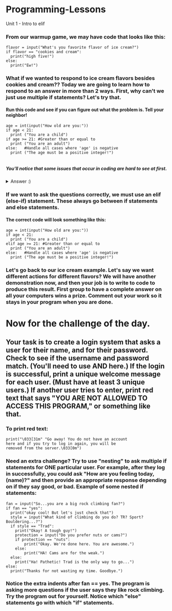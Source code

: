 # Programming-Lessons
Unit 1 - Intro to elif

### From our warmup game, we may have code that looks like this: 
```
flavor = input("What's you favorite flavor of ice cream?")
if flavor == "cookies and cream":
  print("high five!")
else:
  print("Ew!")
```

### What if we wanted to respond to ice cream flavors besides cookies and cream?? Today we are going to learn how to respond to an answer in more than 2 ways. First, why can't we just use multiple if statements? Let's try that. 

#### Run this code and see if you can figure out what the problem is. Tell your neighbor! 
```
age = int(input("How old are you:"))
if age < 21:
  print ("You are a child")
if age >= 21: #Greater than or equal to
  print ("You are an adult")
else:   #Handle all cases where 'age' is negative 
  print ("The age must be a positive integer!")
  
```
##### You'll notice that some issues that occur in coding are hard to see at first. 

<details>
<summary>Answer :) </summary>
<br>
  Try plugging in a number less than 21. You'll notice that the program responds with 2 sentences! That is because it runs both if statements separately.  
  
</details>

### If we want to ask the questions correctly, we must use an elif (else-if) statement. These always go between if statements and else statements. 

#### The correct code will look something like this: 

```
age = int(input("How old are you:"))
if age < 21:
  print ("You are a child")
elif age >= 21: #Greater than or equal to
  print ("You are an adult")
else:   #Handle all cases where 'age' is negative 
  print ("The age must be a positive integer!")
```


### Let's go back to our ice cream example. Let's say we want different actions for different flavors? We will have another demonstration now, and then your job is to write to code to produce this result. First group to have a complete answer on all your computers wins a prize. Comment out your work so it stays in your program when you are done. 

# Now for the challenge of the day. 
## Your task is to create a login system that asks a user for their name, and for their password. Check to see if the username and password match. (You'll need to use AND here.) If the login is successful, print a unique welcome message for each user. (Must have at least 3 unique users.) If another user tries to enter, print red text that says "YOU ARE NOT ALLOWED TO ACCESS THIS PROGRAM," or something like that. 

### To print red text: ###

```
print("\033[31m" "Go away! You do not have an account
here and if you try to log in again, you will be
removed from the server.\033[0m")
```
### Need an extra challenge? Try to use "nesting" to ask multiple if statements for ONE particular user. For example, after they log in successfully, you could ask "How are you feeling today,(name)?" and then provide an appropriate response depending on if they say good, or bad. Example of some nested if statements: 
```
fan = input("So...you are a big rock climbing fan?")
if fan == "yes":
  print("okay cool! But let's just check that")
  style = input("What kind of climbing do you do? TR? Sport? Bouldering...?")
  if style == "Trad":
    print("Okay! A tough guy!")
    protection = input("Do you prefer nuts or cams?")
    if protection == "nuts":
        print("Okay. We're done here. You are awesome.")
    else:
        print("HA! Cams are for the weak.")
  else:
    print("Ha! Pathetic! Trad is the only way to go...")
else:
  print("Thanks for not wasting my time. Goodbye.")
```
### Notice the extra indents after fan == yes. The program is asking more questions if the user says they like rock climbing. Try the program out for yourself. Notice which "else" statements go with which "if" statements. 








